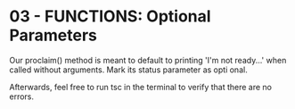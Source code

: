 # 03 - FUNCTIONS: Optional Parameters

Our proclaim() method is meant to default to printing 'I'm not ready...' when called without arguments. Mark its status parameter as opti               onal.

Afterwards, feel free to run tsc in the terminal to verify that there are no errors.